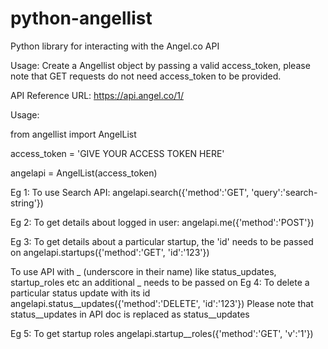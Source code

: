python-angellist
================

Python library for interacting with the Angel.co API

Usage: Create a Angellist object by passing a valid access_token, please note that GET requests do not need access_token to be provided.

API Reference URL: https://api.angel.co/1/

Usage:

from angellist import AngelList 

access_token = 'GIVE YOUR ACCESS TOKEN HERE'

angelapi = AngelList(access_token)

Eg 1: To use Search API:
angelapi.search({'method':'GET', 'query':'search-string'})

Eg 2: To get details about logged in user:
angelapi.me({'method':'POST'})

Eg 3: To get details about a particular startup, the 'id' needs to be passed on
angelapi.startups({'method':'GET', 'id':'123'})

To use API with _ (underscore in their name) like status_updates, startup_roles etc an additional _ needs to be passed on
Eg 4: To delete a particular status update with its id
angelapi.status__updates({'method':'DELETE', 'id':'123'})
Please note that status__updates in API doc is replaced as status__updates

Eg 5: To get startup roles
angelapi.startup__roles({'method':'GET', 'v':'1'})
